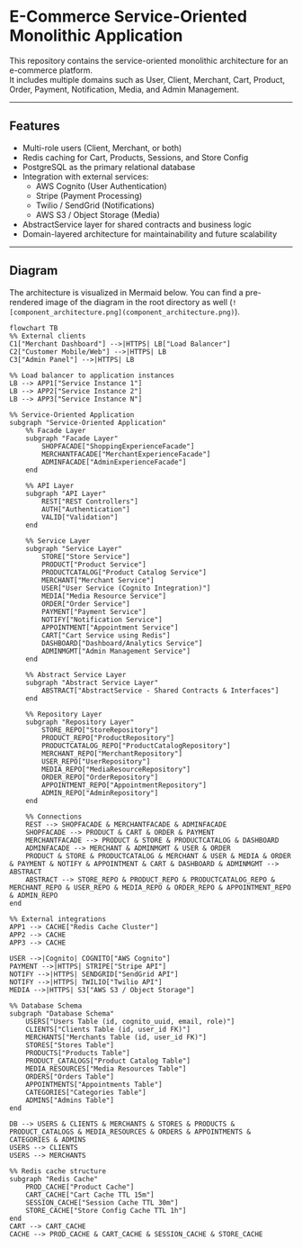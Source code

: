 # E-Commerce Service-Oriented Monolithic Application

This repository contains the service-oriented monolithic architecture for an e-commerce platform.  
It includes multiple domains such as User, Client, Merchant, Cart, Product, Order, Payment, Notification, Media, and Admin Management.

---

## Features

- Multi-role users (Client, Merchant, or both)
- Redis caching for Cart, Products, Sessions, and Store Config
- PostgreSQL as the primary relational database
- Integration with external services:
  - AWS Cognito (User Authentication)
  - Stripe (Payment Processing)
  - Twilio / SendGrid (Notifications)
  - AWS S3 / Object Storage (Media)
- AbstractService layer for shared contracts and business logic
- Domain-layered architecture for maintainability and future scalability

---

## Diagram

The architecture is visualized in Mermaid below. You can find a pre-rendered image of the diagram in the root directory as well (`![component_architecture.png](component_architecture.png)`).

```mermaid
flowchart TB
%% External clients
C1["Merchant Dashboard"] -->|HTTPS| LB["Load Balancer"]
C2["Customer Mobile/Web"] -->|HTTPS| LB
C3["Admin Panel"] -->|HTTPS| LB

%% Load balancer to application instances
LB --> APP1["Service Instance 1"]
LB --> APP2["Service Instance 2"]
LB --> APP3["Service Instance N"]

%% Service-Oriented Application
subgraph "Service-Oriented Application"
    %% Facade Layer
    subgraph "Facade Layer"
        SHOPFACADE["ShoppingExperienceFacade"]
        MERCHANTFACADE["MerchantExperienceFacade"]
        ADMINFACADE["AdminExperienceFacade"]
    end

    %% API Layer
    subgraph "API Layer"
        REST["REST Controllers"]
        AUTH["Authentication"]
        VALID["Validation"]
    end

    %% Service Layer
    subgraph "Service Layer"
        STORE["Store Service"]
        PRODUCT["Product Service"]
        PRODUCTCATALOG["Product Catalog Service"]
        MERCHANT["Merchant Service"]
        USER["User Service (Cognito Integration)"]
        MEDIA["Media Resource Service"]
        ORDER["Order Service"]
        PAYMENT["Payment Service"]
        NOTIFY["Notification Service"]
        APPOINTMENT["Appointment Service"]
        CART["Cart Service using Redis"]
        DASHBOARD["Dashboard/Analytics Service"]
        ADMINMGMT["Admin Management Service"]
    end

    %% Abstract Service Layer
    subgraph "Abstract Service Layer"
        ABSTRACT["AbstractService - Shared Contracts & Interfaces"]
    end

    %% Repository Layer
    subgraph "Repository Layer"
        STORE_REPO["StoreRepository"]
        PRODUCT_REPO["ProductRepository"]
        PRODUCTCATALOG_REPO["ProductCatalogRepository"]
        MERCHANT_REPO["MerchantRepository"]
        USER_REPO["UserRepository"]
        MEDIA_REPO["MediaResourceRepository"]
        ORDER_REPO["OrderRepository"]
        APPOINTMENT_REPO["AppointmentRepository"]
        ADMIN_REPO["AdminRepository"]
    end

    %% Connections
    REST --> SHOPFACADE & MERCHANTFACADE & ADMINFACADE
    SHOPFACADE --> PRODUCT & CART & ORDER & PAYMENT
    MERCHANTFACADE --> PRODUCT & STORE & PRODUCTCATALOG & DASHBOARD
    ADMINFACADE --> MERCHANT & ADMINMGMT & USER & ORDER
    PRODUCT & STORE & PRODUCTCATALOG & MERCHANT & USER & MEDIA & ORDER & PAYMENT & NOTIFY & APPOINTMENT & CART & DASHBOARD & ADMINMGMT --> ABSTRACT
    ABSTRACT --> STORE_REPO & PRODUCT_REPO & PRODUCTCATALOG_REPO & MERCHANT_REPO & USER_REPO & MEDIA_REPO & ORDER_REPO & APPOINTMENT_REPO & ADMIN_REPO
end

%% External integrations
APP1 --> CACHE["Redis Cache Cluster"]
APP2 --> CACHE
APP3 --> CACHE

USER -->|Cognito| COGNITO["AWS Cognito"]
PAYMENT -->|HTTPS| STRIPE["Stripe API"]
NOTIFY -->|HTTPS| SENDGRID["SendGrid API"]
NOTIFY -->|HTTPS| TWILIO["Twilio API"]
MEDIA -->|HTTPS| S3["AWS S3 / Object Storage"]

%% Database Schema
subgraph "Database Schema"
    USERS["Users Table (id, cognito_uuid, email, role)"]
    CLIENTS["Clients Table (id, user_id FK)"]
    MERCHANTS["Merchants Table (id, user_id FK)"]
    STORES["Stores Table"]
    PRODUCTS["Products Table"]
    PRODUCT_CATALOGS["Product Catalog Table"]
    MEDIA_RESOURCES["Media Resources Table"]
    ORDERS["Orders Table"]
    APPOINTMENTS["Appointments Table"]
    CATEGORIES["Categories Table"]
    ADMINS["Admins Table"]
end

DB --> USERS & CLIENTS & MERCHANTS & STORES & PRODUCTS & PRODUCT_CATALOGS & MEDIA_RESOURCES & ORDERS & APPOINTMENTS & CATEGORIES & ADMINS
USERS --> CLIENTS
USERS --> MERCHANTS

%% Redis cache structure
subgraph "Redis Cache"
    PROD_CACHE["Product Cache"]
    CART_CACHE["Cart Cache TTL 15m"]
    SESSION_CACHE["Session Cache TTL 30m"]
    STORE_CACHE["Store Config Cache TTL 1h"]
end
CART --> CART_CACHE
CACHE --> PROD_CACHE & CART_CACHE & SESSION_CACHE & STORE_CACHE
